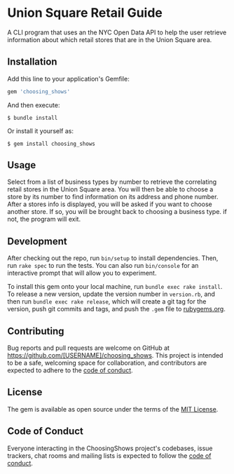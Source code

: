 # Union Square Retail Guide

A CLI program that uses an the NYC Open Data API to help the user retrieve information about which retail stores that are in the Union Square area.

## Installation

Add this line to your application's Gemfile:

```ruby
gem 'choosing_shows'
```

And then execute:

    $ bundle install

Or install it yourself as:

    $ gem install choosing_shows

## Usage
Select from a list of business types by number to retrieve the correlating retail stores in the Union Square area. You will then be able to choose a store by its number to find information on its address and phone number. After a stores info is displayed, you will be asked if you want to choose another store. If so, you will be brought back to choosing a business type. if not, the program will exit.

## Development

After checking out the repo, run `bin/setup` to install dependencies. Then, run `rake spec` to run the tests. You can also run `bin/console` for an interactive prompt that will allow you to experiment.

To install this gem onto your local machine, run `bundle exec rake install`. To release a new version, update the version number in `version.rb`, and then run `bundle exec rake release`, which will create a git tag for the version, push git commits and tags, and push the `.gem` file to [rubygems.org](https://rubygems.org).

## Contributing

Bug reports and pull requests are welcome on GitHub at https://github.com/[USERNAME]/choosing_shows. This project is intended to be a safe, welcoming space for collaboration, and contributors are expected to adhere to the [code of conduct](https://github.com/[USERNAME]/choosing_shows/blob/master/CODE_OF_CONDUCT.md).


## License

The gem is available as open source under the terms of the [MIT License](https://opensource.org/licenses/MIT).

## Code of Conduct

Everyone interacting in the ChoosingShows project's codebases, issue trackers, chat rooms and mailing lists is expected to follow the [code of conduct](https://github.com/[USERNAME]/choosing_shows/blob/master/CODE_OF_CONDUCT.md).
